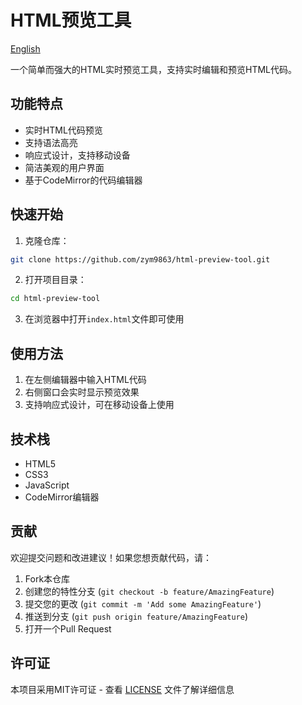 # HTML预览工具

[English](README_EN.md)

一个简单而强大的HTML实时预览工具，支持实时编辑和预览HTML代码。

## 功能特点

- 实时HTML代码预览
- 支持语法高亮
- 响应式设计，支持移动设备
- 简洁美观的用户界面
- 基于CodeMirror的代码编辑器

## 快速开始

1. 克隆仓库：
```bash
git clone https://github.com/zym9863/html-preview-tool.git
```

2. 打开项目目录：
```bash
cd html-preview-tool
```

3. 在浏览器中打开`index.html`文件即可使用

## 使用方法

1. 在左侧编辑器中输入HTML代码
2. 右侧窗口会实时显示预览效果
3. 支持响应式设计，可在移动设备上使用

## 技术栈

- HTML5
- CSS3
- JavaScript
- CodeMirror编辑器

## 贡献

欢迎提交问题和改进建议！如果您想贡献代码，请：

1. Fork本仓库
2. 创建您的特性分支 (`git checkout -b feature/AmazingFeature`)
3. 提交您的更改 (`git commit -m 'Add some AmazingFeature'`)
4. 推送到分支 (`git push origin feature/AmazingFeature`)
5. 打开一个Pull Request

## 许可证

本项目采用MIT许可证 - 查看 [LICENSE](LICENSE) 文件了解详细信息